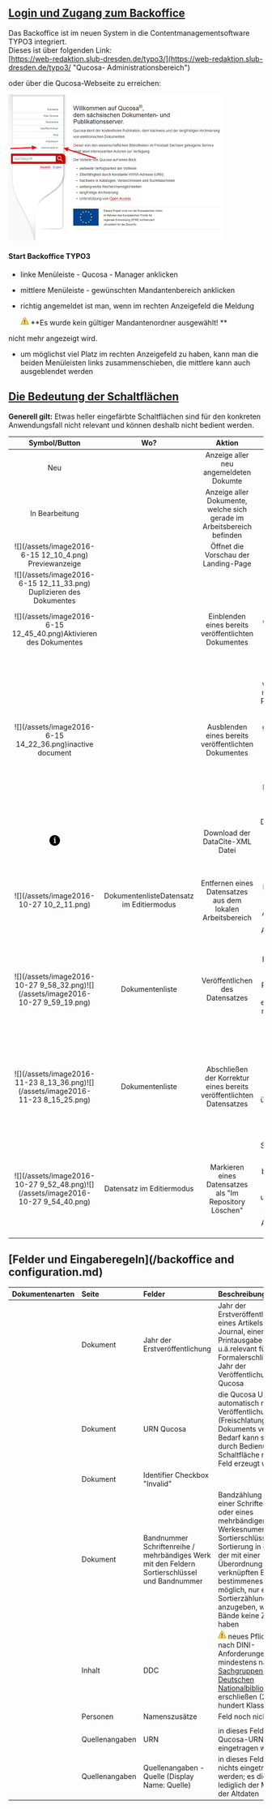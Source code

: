 ##### 

## [Login und Zugang zum Backoffice](#login-und-zugang-zum-backoffice)

Das Backoffice ist im neuen System in die Contentmanagementsoftware TYPO3 integriert.  
Dieses ist über folgenden Link:  
[https://web-redaktion.slub-dresden.de/typo3/](https://web-redaktion.slub-dresden.de/typo3/ "Qucosa- Administrationsbereich")

oder über die Qucosa-Webseite zu erreichen:

![](/assets/Qucosa_Administrationsbereich_Pfeil.png)

#### Start Backoffice TYPO3

* linke Menüleiste - Qucosa - Manager anklicken
* mittlere Menüleiste - gewünschten Mandantenbereich anklicken
* richtig angemeldet ist man, wenn im rechten Anzeigefeld die Meldung

  ![](/assets/Hinweis.png "\(Warnung\)") **Es wurde kein gültiger Mandantenordner ausgewählt! **

nicht mehr angezeigt wird.

* um möglichst viel Platz im rechten Anzeigefeld zu haben, kann man die beiden Menüleisten links zusammenschieben, die mittlere kann auch ausgeblendet werden

## [Die Bedeutung der Schaltflächen](#die-bedeutung-der-schaltflächen)

**Generell gilt:** Etwas heller eingefärbte Schaltflächen sind für den konkreten Anwendungsfall nicht relevant und können deshalb nicht bedient werden.

| **Symbol/Button** | **Wo?** | **Aktion** |  |
| :---: | :---: | :---: | :---: |
| Neu |  | Anzeige aller neu                 angemeldeten Dokumte |  |
| In Bearbeitung |  | Anzeige aller Dokumente,  welche sich gerade im       Arbeitsbereich befinden |  |
| ![](/assets/image2016-6-15 12_10_4.png) Previewanzeige |  | Öffnet die Vorschau der      Landing-Page |  |
| ![](/assets/image2016-6-15 12_11_33.png) Duplizieren des Dokumentes |  |  |  |
| ![](/assets/image2016-6-15 12_45_40.png)Aktivieren des Dokumentes |  | Einblenden eines bereits veröffentlichten Dokumentes | ein zuvor inaktiv gesetztes Dokument soll wieder in die Suche integriert werden |
| ![](/assets/image2016-6-15 14_22_36.png)inactive document |  | Ausblenden eines bereits    veröffentlichten Dokumentes | Das Dokument kann in der Suche nicht mehr gefunden werden, es erscheint nicht in der Landing-Page Dokument ist im Frontend nicht mehr sichtbarInaktiv gesetzte Dokumente können im Arbeitsbereich gelöscht werden, es wird innerhalb des Repositories ein Schalter umgelegt. Dadurch hat man die Möglichkeit den Arbeitsbereich für bestimmte Dokumente zu leeren. |
| ![](/assets/info_button.png) |  | Download der DataCite-XML Datei |  |
| ![](/assets/image2016-10-27 10_2_11.png) | DokumentenlisteDatensatz im Editiermodus | Entfernen eines Datensatzes aus dem lokalen Arbeitsbereich | Möglichkeit, einen Datensatz vor der Veröffentlichung zu löschen Möglichkeit, die Kopie eines Datensatzes, die zur Aktualisierung in den lokalen Arbeitsbereich geholt wurde, zu löschen |
| ![](/assets/image2016-10-27 9_58_32.png)![](/assets/image2016-10-27 9_59_19.png) | Dokumentenliste | Veröffentlichen des Datensatzes | Metadaten und Datei\(en\) werden ins Repository übertragen. Präsentation über die Recherche erfolgtDokument wird nicht mehr im lokalen Arbeitsbereich gelistet |
| ![](/assets/image2016-11-23 8_13_36.png)![](/assets/image2016-11-23 8_15_25.png) | Dokumentenliste | Abschließen der Korrektur eines bereits veröffentlichten Datensatzes | Kopie des Datensatzes wurde im lokalen Arbeitsbereich bearbeitet-                         Korrekturen werden ins Repository übertragen.Dokument wird nicht mehr im lokalen Arbeitsbereich gelistet |
| ![](/assets/image2016-10-27 9_52_48.png)![](/assets/image2016-10-27 9_54_40.png) | Datensatz im Editiermodus | Markieren eines Datensatzes als "Im Repository Löschen" | Schaltfläche steht nur für Datensätze zur Verfügung, die bereits freigeschaltet wurden, sich im Repository befinden und für die eine Kopie zur Aktualisierung in den lokalen Arbeitsbereich geholt wurde |

## [Felder und Eingaberegeln](/backoffice and configuration.md)

| **Dokumentenarten** | **Seite** | **Felder** | **Beschreibung** |
| :--- | :--- | :--- | :--- |
|  | Dokument | Jahr der Erstveröffentlichung | Jahr der Erstveröffentlichung eines Artikels in einem Journal, einer Printausgabe u.ä.relevant für die Formalerschließungnicht Jahr der Veröffentlichung auf Qucosa |
|  | Dokument | URN Qucosa | die Qucosa URN wird automatisch mit der Veröffentlichung \(Freischlatung\) des Dokuments vergebenbei Bedarf kann sie vorab durch Bedienung der Schaltfläche rechts im Feld erzeugt werden |
|  | Dokument | Identifier  Checkbox "Invalid" |  |
|  | Dokument | Bandnummer Schriftenreihe / mehrbändiges Werk mit den Feldern Sortierschlüssel und Bandnummer | Bandzählung innerhalb einer Schriftenreihe oder eines mehrbändigen Werkesnumerischer Sortierschlüssel, um die Sortierung in der Liste der mit einer Überordnung in Qucosa verknüpften Bände zu bestimmenes ist auch möglich, nur eine Sortierzählung anzugeben, wenn die Bände keine Zählung haben |
|  | Inhalt | DDC | ![](/assets/Hinweis.png) neues Pflichtfeld, nach DINI-Anforderungen mindestens  nach [DDC-Sachgruppen der Deutschen Nationalbibliografie](http://www.dnb.de/SharedDocs/Downloads/DE/DNB/service/ddcSachgruppenDNB.pdf?__blob=publicationFile) zu erschließen \(2. Ebene, hundert Klassen\) |
|  | Personen | Namenszusätze | Feld noch nicht belegen |
|  |  |  |  |
|  | Quellenangaben | URN | in dieses Feld darf keine Qucosa-URN eingetragen werden |
|  | Quellenangaben | Quellenangaben - Quelle \(Display Name: Quelle\) | in dieses Feld darf nichts eingetragen werden; es dient lediglich der Migration der Altdaten |




